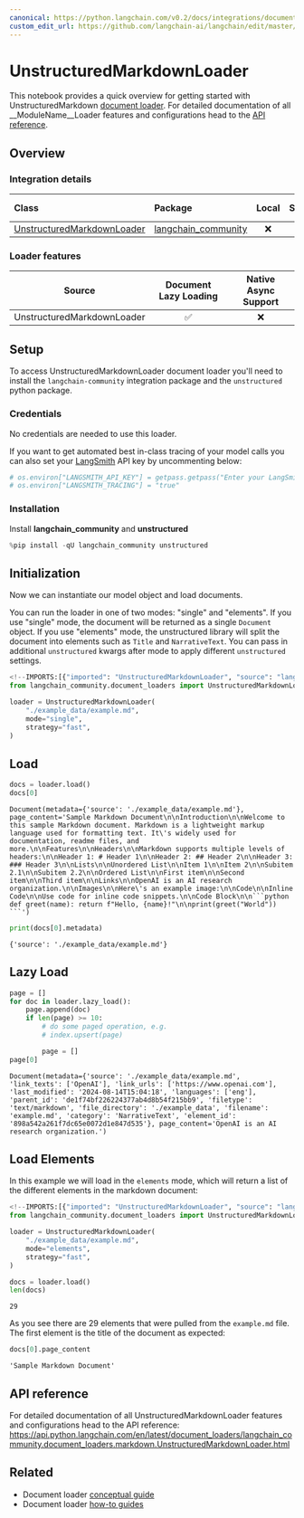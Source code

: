 ```yaml
---
canonical: https://python.langchain.com/v0.2/docs/integrations/document_loaders/unstructured_markdown/
custom_edit_url: https://github.com/langchain-ai/langchain/edit/master/docs/docs/integrations/document_loaders/unstructured_markdown.ipynb
---
```


# UnstructuredMarkdownLoader

This notebook provides a quick overview for getting started with UnstructuredMarkdown [document loader](https://python.langchain.com/v0.2/docs/concepts/#document-loaders). For detailed documentation of all __ModuleName__Loader features and configurations head to the [API reference](https://api.python.langchain.com/en/latest/document_loaders/langchain_community.document_loaders.markdown.UnstructuredMarkdownLoader.html).

## Overview
### Integration details

| Class | Package | Local | Serializable | [JS support](https://js.langchain.com/v0.2/docs/integrations/document_loaders/file_loaders/unstructured/)|
| :--- | :--- | :---: | :---: |  :---: |
| [UnstructuredMarkdownLoader](https://api.python.langchain.com/en/latest/document_loaders/langchain_community.document_loaders.markdown.UnstructuredMarkdownLoader.html) | [langchain_community](https://api.python.langchain.com/en/latest/community_api_reference.html) | ❌ | ❌ | ✅ | 
### Loader features
| Source | Document Lazy Loading | Native Async Support
| :---: | :---: | :---: |
| UnstructuredMarkdownLoader | ✅ | ❌ | 

## Setup

To access UnstructuredMarkdownLoader document loader you'll need to install the `langchain-community` integration package and the `unstructured` python package.

### Credentials

No credentials are needed to use this loader.

If you want to get automated best in-class tracing of your model calls you can also set your [LangSmith](https://docs.smith.langchain.com/) API key by uncommenting below:

```python
# os.environ["LANGSMITH_API_KEY"] = getpass.getpass("Enter your LangSmith API key: ")
# os.environ["LANGSMITH_TRACING"] = "true"
```

### Installation

Install **langchain_community** and **unstructured**

```python
%pip install -qU langchain_community unstructured
```

## Initialization

Now we can instantiate our model object and load documents. 

You can run the loader in one of two modes: "single" and "elements". If you use "single" mode, the document will be returned as a single `Document` object. If you use "elements" mode, the unstructured library will split the document into elements such as `Title` and `NarrativeText`. You can pass in additional `unstructured` kwargs after mode to apply different `unstructured` settings.

```python
<!--IMPORTS:[{"imported": "UnstructuredMarkdownLoader", "source": "langchain_community.document_loaders", "docs": "https://api.python.langchain.com/en/latest/document_loaders/langchain_community.document_loaders.markdown.UnstructuredMarkdownLoader.html", "title": "UnstructuredMarkdownLoader"}]-->
from langchain_community.document_loaders import UnstructuredMarkdownLoader

loader = UnstructuredMarkdownLoader(
    "./example_data/example.md",
    mode="single",
    strategy="fast",
)
```

## Load

```python
docs = loader.load()
docs[0]
```

```output
Document(metadata={'source': './example_data/example.md'}, page_content='Sample Markdown Document\n\nIntroduction\n\nWelcome to this sample Markdown document. Markdown is a lightweight markup language used for formatting text. It\'s widely used for documentation, readme files, and more.\n\nFeatures\n\nHeaders\n\nMarkdown supports multiple levels of headers:\n\nHeader 1: # Header 1\n\nHeader 2: ## Header 2\n\nHeader 3: ### Header 3\n\nLists\n\nUnordered List\n\nItem 1\n\nItem 2\n\nSubitem 2.1\n\nSubitem 2.2\n\nOrdered List\n\nFirst item\n\nSecond item\n\nThird item\n\nLinks\n\nOpenAI is an AI research organization.\n\nImages\n\nHere\'s an example image:\n\nCode\n\nInline Code\n\nUse code for inline code snippets.\n\nCode Block\n\n```python def greet(name): return f"Hello, {name}!"\n\nprint(greet("World")) ```')
```

```python
print(docs[0].metadata)
```
```output
{'source': './example_data/example.md'}
```
## Lazy Load

```python
page = []
for doc in loader.lazy_load():
    page.append(doc)
    if len(page) >= 10:
        # do some paged operation, e.g.
        # index.upsert(page)

        page = []
page[0]
```

```output
Document(metadata={'source': './example_data/example.md', 'link_texts': ['OpenAI'], 'link_urls': ['https://www.openai.com'], 'last_modified': '2024-08-14T15:04:18', 'languages': ['eng'], 'parent_id': 'de1f74bf226224377ab4d8b54f215bb9', 'filetype': 'text/markdown', 'file_directory': './example_data', 'filename': 'example.md', 'category': 'NarrativeText', 'element_id': '898a542a261f7dc65e0072d1e847d535'}, page_content='OpenAI is an AI research organization.')
```

## Load Elements

In this example we will load in the `elements` mode, which will return a list of the different elements in the markdown document:

```python
<!--IMPORTS:[{"imported": "UnstructuredMarkdownLoader", "source": "langchain_community.document_loaders", "docs": "https://api.python.langchain.com/en/latest/document_loaders/langchain_community.document_loaders.markdown.UnstructuredMarkdownLoader.html", "title": "UnstructuredMarkdownLoader"}]-->
from langchain_community.document_loaders import UnstructuredMarkdownLoader

loader = UnstructuredMarkdownLoader(
    "./example_data/example.md",
    mode="elements",
    strategy="fast",
)

docs = loader.load()
len(docs)
```

```output
29
```

As you see there are 29 elements that were pulled from the `example.md` file. The first element is the title of the document as expected:

```python
docs[0].page_content
```

```output
'Sample Markdown Document'
```

## API reference

For detailed documentation of all UnstructuredMarkdownLoader features and configurations head to the API reference: https://api.python.langchain.com/en/latest/document_loaders/langchain_community.document_loaders.markdown.UnstructuredMarkdownLoader.html

## Related

- Document loader [conceptual guide](/docs/concepts/#document-loaders)
- Document loader [how-to guides](/docs/how_to/#document-loaders)